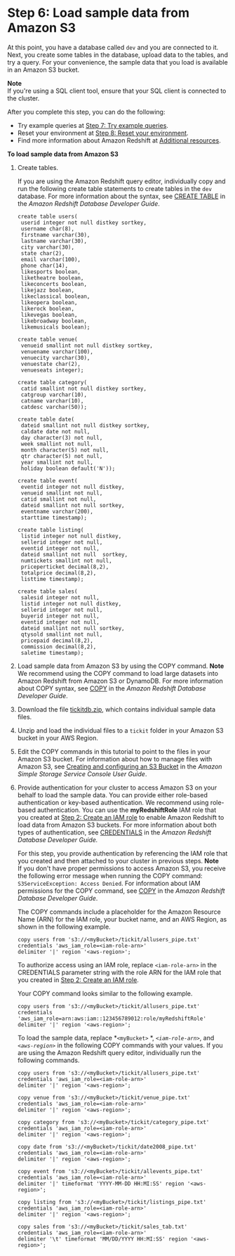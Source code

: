 # Step 6: Load sample data from Amazon S3<a name="rs-gsg-create-sample-db"></a>

At this point, you have a database called `dev` and you are connected to it\. Next, you create some tables in the database, upload data to the tables, and try a query\. For your convenience, the sample data that you load is available in an Amazon S3 bucket\. 

**Note**  
If you're using a SQL client tool, ensure that your SQL client is connected to the cluster\.

After you complete this step, you can do the following:
+ Try example queries at [Step 7: Try example queries](rs-gsg-try-query.md)\. 
+ Reset your environment at [Step 8: Reset your environment](rs-gsg-clean-up-tasks.md)\.
+ Find more information about Amazon Redshift at [Additional resources](rs-gsg-additional-resources.md)\.

**To load sample data from Amazon S3**

1. Create tables\.

   If you are using the Amazon Redshift query editor, individually copy and run the following create table statements to create tables in the `dev` database\. For more information about the syntax, see [CREATE TABLE](https://docs.aws.amazon.com/redshift/latest/dg/r_CREATE_TABLE_NEW.html) in the *Amazon Redshift Database Developer Guide*\.

   ```
   create table users(
   	userid integer not null distkey sortkey,
   	username char(8),
   	firstname varchar(30),
   	lastname varchar(30),
   	city varchar(30),
   	state char(2),
   	email varchar(100),
   	phone char(14),
   	likesports boolean,
   	liketheatre boolean,
   	likeconcerts boolean,
   	likejazz boolean,
   	likeclassical boolean,
   	likeopera boolean,
   	likerock boolean,
   	likevegas boolean,
   	likebroadway boolean,
   	likemusicals boolean);
   ```

   ```
   create table venue(
   	venueid smallint not null distkey sortkey,
   	venuename varchar(100),
   	venuecity varchar(30),
   	venuestate char(2),
   	venueseats integer);
   ```

   ```
   create table category(
   	catid smallint not null distkey sortkey,
   	catgroup varchar(10),
   	catname varchar(10),
   	catdesc varchar(50));
   ```

   ```
   create table date(
   	dateid smallint not null distkey sortkey,
   	caldate date not null,
   	day character(3) not null,
   	week smallint not null,
   	month character(5) not null,
   	qtr character(5) not null,
   	year smallint not null,
   	holiday boolean default('N'));
   ```

   ```
   create table event(
   	eventid integer not null distkey,
   	venueid smallint not null,
   	catid smallint not null,
   	dateid smallint not null sortkey,
   	eventname varchar(200),
   	starttime timestamp);
   ```

   ```
   create table listing(
   	listid integer not null distkey,
   	sellerid integer not null,
   	eventid integer not null,
   	dateid smallint not null  sortkey,
   	numtickets smallint not null,
   	priceperticket decimal(8,2),
   	totalprice decimal(8,2),
   	listtime timestamp);
   ```

   ```
   create table sales(
   	salesid integer not null,
   	listid integer not null distkey,
   	sellerid integer not null,
   	buyerid integer not null,
   	eventid integer not null,
   	dateid smallint not null sortkey,
   	qtysold smallint not null,
   	pricepaid decimal(8,2),
   	commission decimal(8,2),
   	saletime timestamp);
   ```

1.  Load sample data from Amazon S3 by using the COPY command\.
**Note**  
We recommend using the COPY command to load large datasets into Amazon Redshift from Amazon S3 or DynamoDB\. For more information about COPY syntax, see [COPY](https://docs.aws.amazon.com/redshift/latest/dg/r_COPY.html) in the *Amazon Redshift Database Developer Guide*\. 

   1. Download the file [tickitdb\.zip](samples/tickitdb.zip), which contains individual sample data files\.

   1.  Unzip and load the individual files to a `tickit` folder in your Amazon S3 bucket in your AWS Region\.

   1.  Edit the COPY commands in this tutorial to point to the files in your Amazon S3 bucket\. For information about how to manage files with Amazon S3, see [Creating and configuring an S3 Bucket](https://docs.aws.amazon.com/AmazonS3/latest/user-guide/create-configure-bucket.html) in the *Amazon Simple Storage Service Console User Guide*\.

   1. Provide authentication for your cluster to access Amazon S3 on your behalf to load the sample data\. You can provide either role\-based authentication or key\-based authentication\. We recommend using role\-based authentication\. You can use the **myRedshiftRole** IAM role that you created at [Step 2: Create an IAM role](rs-gsg-create-an-iam-role.md) to enable Amazon Redshift to load data from Amazon S3 buckets\. For more information about both types of authentication, see [CREDENTIALS](https://docs.aws.amazon.com/redshift/latest/dg/copy-parameters-credentials.html) in the *Amazon Redshift Database Developer Guide\.*

      For this step, you provide authentication by referencing the IAM role that you created and then attached to your cluster in previous steps\.
**Note**  
If you don't have proper permissions to access Amazon S3, you receive the following error message when running the COPY command: `S3ServiceException: Access Denied`\. For information about IAM permissions for the COPY command, see [COPY](https://docs.aws.amazon.com/redshift/latest/dg/copy-usage_notes-access-permissions.html) in the *Amazon Redshift Database Developer Guide*\.

      The COPY commands include a placeholder for the Amazon Resource Name \(ARN\) for the IAM role, your bucket name, and an AWS Region, as shown in the following example\.

      ```
      copy users from 's3://<myBucket>/tickit/allusers_pipe.txt' 
      credentials 'aws_iam_role=<iam-role-arn>' 
      delimiter '|' region '<aws-region>';
      ```

      To authorize access using an IAM role, replace `<iam-role-arn>` in the CREDENTIALS parameter string with the role ARN for the IAM role that you created in [Step 2: Create an IAM role](rs-gsg-create-an-iam-role.md)\.

       Your COPY command looks similar to the following example\. 

      ```
      copy users from 's3://<myBucket>/tickit/allusers_pipe.txt' 
      credentials 'aws_iam_role=arn:aws:iam::123456789012:role/myRedshiftRole' 
      delimiter '|' region '<aws-region>';
      ```

      To load the sample data, replace *`<myBucket>` *, *`<iam-role-arn>`*, and *`<aws-region>`* in the following COPY commands with your values\. If you are using the Amazon Redshift query editor, individually run the following commands\.

      ```
      copy users from 's3://<myBucket>/tickit/allusers_pipe.txt' 
      credentials 'aws_iam_role=<iam-role-arn>' 
      delimiter '|' region '<aws-region>';
      ```

      ```
      copy venue from 's3://<myBucket>/tickit/venue_pipe.txt' 
      credentials 'aws_iam_role=<iam-role-arn>' 
      delimiter '|' region '<aws-region>';
      ```

      ```
      copy category from 's3://<myBucket>/tickit/category_pipe.txt' 
      credentials 'aws_iam_role=<iam-role-arn>' 
      delimiter '|' region '<aws-region>';
      ```

      ```
      copy date from 's3://<myBucket>/tickit/date2008_pipe.txt' 
      credentials 'aws_iam_role=<iam-role-arn>' 
      delimiter '|' region '<aws-region>';
      ```

      ```
      copy event from 's3://<myBucket>/tickit/allevents_pipe.txt' 
      credentials 'aws_iam_role=<iam-role-arn>' 
      delimiter '|' timeformat 'YYYY-MM-DD HH:MI:SS' region '<aws-region>';
      ```

      ```
      copy listing from 's3://<myBucket>/tickit/listings_pipe.txt' 
      credentials 'aws_iam_role=<iam-role-arn>' 
      delimiter '|' region '<aws-region>';
      ```

      ```
      copy sales from 's3://<myBucket>/tickit/sales_tab.txt'
      credentials 'aws_iam_role=<iam-role-arn>'
      delimiter '\t' timeformat 'MM/DD/YYYY HH:MI:SS' region '<aws-region>';
      ```